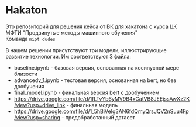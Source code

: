 # Hakaton

  
Это репозиторий для решения кейса от ВК для хакатона с курса ЦК МФТИ "Продвинутые методы машинного обучения"  
Команда `mipt dudes`

В нашем решении присутствуют три модели, иллюстрирующие развитие технологии. Им соответствуют 3 файла:  
- baseline.ipynb - базовая версия, основанная на косинусной мере близости
- advancedv_1.ipynb - тестовая версия, основанная на bert, но без дообучения
- final_model.ipynb - финальная версия bert с дообучением
- https://drive.google.com/file/d/1fLTvYb6yMV9B4xCatVB8JEEjssAwXz2K/view?usp=drive_link - финальная модель
- https://drive.google.com/file/d/1_5hBiVeIg3AN6fdQmyQrsJQV2nSuu4Fp/view?usp=sharing - предобработанный датасет 
